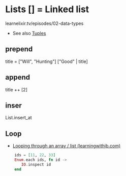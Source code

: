 # Lists [] = Linked list

learnelixir.tv/episodes/02-data-types

* See also [Tuples](Tuple.md)

## prepend

title = ["Will", "Hunting"] 
["Good" | title] 

## append

title ++ [2]

## inser
List.insert_at

## Loop

* [Looping through an array / list (learningwithjb.com)](http://learningwithjb.com/posts/looping-through-an-array-or-list-)

```ex
    ids = [11, 22, 33]
    Enum.each ids, fn id ->
       IO.inspect id
    end
```
